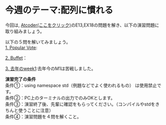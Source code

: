 # 今週のテーマ:配列に慣れる
今回は, [Atcoder(ここをクリック)](https://atcoder.jp/contests/APG4b/tasks/APG4b_cj)のE13,EX18の問題を解き、以下の演習問題に取り組みましょう。

以下の５問を解いてみましょう。<br>
[1. Popular Vote](https://atcoder.jp/contests/abc161/tasks/abc161_b):

[2. Buffet](https://atcoder.jp/contests/abc140/tasks/abc140_b)：

[3. 去年のweek1](https://github.com/ERiC-Labo/2022_C_recture/tree/main/week1):去年今のM1は苦戦しました。

**演習完了の条件**
<br>条件①：using namespace std（例題などでよく使われるもの） は使用禁止です。
<br>条件②：PC上のターミナルの出力でのみOKとします。
<br>条件③：演習終了後、先輩に確認をもらってください。（コンパイルやstdをきちんと使うことに注意）
<br>条件④：演習問題を４問を解くこと。
